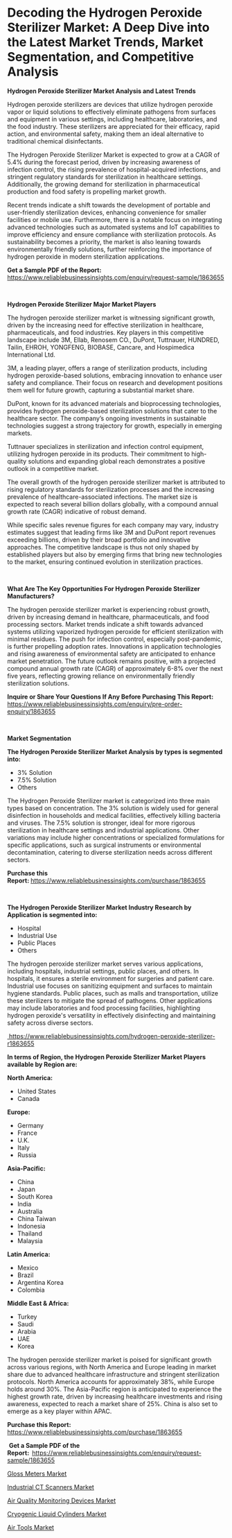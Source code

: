 <p><h1>Decoding the Hydrogen Peroxide Sterilizer Market: A Deep Dive into the Latest Market Trends, Market Segmentation, and Competitive Analysis</h1></p><p><strong>Hydrogen Peroxide Sterilizer Market Analysis and Latest Trends</strong></p>
<p><p>Hydrogen peroxide sterilizers are devices that utilize hydrogen peroxide vapor or liquid solutions to effectively eliminate pathogens from surfaces and equipment in various settings, including healthcare, laboratories, and the food industry. These sterilizers are appreciated for their efficacy, rapid action, and environmental safety, making them an ideal alternative to traditional chemical disinfectants.</p><p>The Hydrogen Peroxide Sterilizer Market is expected to grow at a CAGR of 5.4% during the forecast period, driven by increasing awareness of infection control, the rising prevalence of hospital-acquired infections, and stringent regulatory standards for sterilization in healthcare settings. Additionally, the growing demand for sterilization in pharmaceutical production and food safety is propelling market growth.</p><p>Recent trends indicate a shift towards the development of portable and user-friendly sterilization devices, enhancing convenience for smaller facilities or mobile use. Furthermore, there is a notable focus on integrating advanced technologies such as automated systems and IoT capabilities to improve efficiency and ensure compliance with sterilization protocols. As sustainability becomes a priority, the market is also leaning towards environmentally friendly solutions, further reinforcing the importance of hydrogen peroxide in modern sterilization applications.</p></p>
<p><strong>Get a Sample PDF of the Report:&nbsp;</strong> <a href="https://www.reliablebusinessinsights.com/enquiry/request-sample/1863655?utm_campaign=1121&utm_medium=2&utm_source=Github&utm_content=ia&utm_term=19022025&utm_id=hydrogen-peroxide-sterilizer">https://www.reliablebusinessinsights.com/enquiry/request-sample/1863655</a></p>
<p>&nbsp;</p>
<p><strong>Hydrogen Peroxide Sterilizer Major Market Players</strong></p>
<p><p>The hydrogen peroxide sterilizer market is witnessing significant growth, driven by the increasing need for effective sterilization in healthcare, pharmaceuticals, and food industries. Key players in this competitive landscape include 3M, Ellab, Renosem CO., DuPont, Tuttnauer, HUNDRED, Tailin, EHROH, YONGFENG, BIOBASE, Cancare, and Hospimedica International Ltd.</p><p>3M, a leading player, offers a range of sterilization products, including hydrogen peroxide-based solutions, embracing innovation to enhance user safety and compliance. Their focus on research and development positions them well for future growth, capturing a substantial market share.</p><p>DuPont, known for its advanced materials and bioprocessing technologies, provides hydrogen peroxide-based sterilization solutions that cater to the healthcare sector. The company’s ongoing investments in sustainable technologies suggest a strong trajectory for growth, especially in emerging markets.</p><p>Tuttnauer specializes in sterilization and infection control equipment, utilizing hydrogen peroxide in its products. Their commitment to high-quality solutions and expanding global reach demonstrates a positive outlook in a competitive market.</p><p>The overall growth of the hydrogen peroxide sterilizer market is attributed to rising regulatory standards for sterilization processes and the increasing prevalence of healthcare-associated infections. The market size is expected to reach several billion dollars globally, with a compound annual growth rate (CAGR) indicative of robust demand.</p><p>While specific sales revenue figures for each company may vary, industry estimates suggest that leading firms like 3M and DuPont report revenues exceeding billions, driven by their broad portfolio and innovative approaches. The competitive landscape is thus not only shaped by established players but also by emerging firms that bring new technologies to the market, ensuring continued evolution in sterilization practices.</p></p>
<p>&nbsp;</p>
<p><strong>What Are The Key Opportunities For Hydrogen Peroxide Sterilizer Manufacturers?</strong></p>
<p><p>The hydrogen peroxide sterilizer market is experiencing robust growth, driven by increasing demand in healthcare, pharmaceuticals, and food processing sectors. Market trends indicate a shift towards advanced systems utilizing vaporized hydrogen peroxide for efficient sterilization with minimal residues. The push for infection control, especially post-pandemic, is further propelling adoption rates. Innovations in application technologies and rising awareness of environmental safety are anticipated to enhance market penetration. The future outlook remains positive, with a projected compound annual growth rate (CAGR) of approximately 6-8% over the next five years, reflecting growing reliance on environmentally friendly sterilization solutions.</p></p>
<p><strong>Inquire or Share Your Questions If Any Before Purchasing This Report:</strong> <a href="https://www.reliablebusinessinsights.com/enquiry/pre-order-enquiry/1863655?utm_campaign=1121&utm_medium=2&utm_source=Github&utm_content=ia&utm_term=19022025&utm_id=hydrogen-peroxide-sterilizer">https://www.reliablebusinessinsights.com/enquiry/pre-order-enquiry/1863655</a></p>
<p>&nbsp;</p>
<p><strong>Market Segmentation</strong></p>
<p><strong>The Hydrogen Peroxide Sterilizer Market Analysis by types is segmented into:</strong></p>
<p><ul><li>3% Solution</li><li>7.5% Solution</li><li>Others</li></ul></p>
<p><p>The Hydrogen Peroxide Sterilizer market is categorized into three main types based on concentration. The 3% solution is widely used for general disinfection in households and medical facilities, effectively killing bacteria and viruses. The 7.5% solution is stronger, ideal for more rigorous sterilization in healthcare settings and industrial applications. Other variations may include higher concentrations or specialized formulations for specific applications, such as surgical instruments or environmental decontamination, catering to diverse sterilization needs across different sectors.</p></p>
<p><strong>Purchase this Report:&nbsp;</strong><a href="https://www.reliablebusinessinsights.com/purchase/1863655?utm_campaign=1121&utm_medium=2&utm_source=Github&utm_content=ia&utm_term=19022025&utm_id=hydrogen-peroxide-sterilizer">https://www.reliablebusinessinsights.com/purchase/1863655</a></p>
<p>&nbsp;</p>
<p><strong>The Hydrogen Peroxide Sterilizer Market Industry Research by Application is segmented into:</strong></p>
<p><ul><li>Hospital</li><li>Industrial Use</li><li>Public Places</li><li>Others</li></ul></p>
<p><p>The hydrogen peroxide sterilizer market serves various applications, including hospitals, industrial settings, public places, and others. In hospitals, it ensures a sterile environment for surgeries and patient care. Industrial use focuses on sanitizing equipment and surfaces to maintain hygiene standards. Public places, such as malls and transportation, utilize these sterilizers to mitigate the spread of pathogens. Other applications may include laboratories and food processing facilities, highlighting hydrogen peroxide's versatility in effectively disinfecting and maintaining safety across diverse sectors.</p></p>
<p><a href="https://www.reliablebusinessinsights.com/hydrogen-peroxide-sterilizer-r1863655?utm_campaign=1121&utm_medium=2&utm_source=Github&utm_content=ia&utm_term=19022025&utm_id=hydrogen-peroxide-sterilizer">&nbsp;https://www.reliablebusinessinsights.com/hydrogen-peroxide-sterilizer-r1863655</a></p>
<p><strong>In terms of Region, the Hydrogen Peroxide Sterilizer Market Players available by Region are:</strong></p>
<p>
    <p> <strong> North America: </strong>
        <ul>
            <li>United States</li>
            <li>Canada</li>
        </ul>
        </p> 
    <p> <strong> Europe: </strong>
        <ul>
            <li>Germany</li>
            <li>France</li>
            <li>U.K.</li>
            <li>Italy</li>
            <li>Russia</li>
        </ul>
        </p> 
    <p> <strong> Asia-Pacific: </strong>
        <ul>
            <li>China</li>
            <li>Japan</li>
            <li>South Korea</li>
            <li>India</li>
            <li>Australia</li>
            <li>China Taiwan</li>
            <li>Indonesia</li>
            <li>Thailand</li>
            <li>Malaysia</li>
        </ul>
        </p> 
    <p> <strong> Latin America: </strong>
        <ul>
            <li>Mexico</li>
            <li>Brazil</li>
            <li>Argentina Korea</li>
            <li>Colombia</li>
        </ul>
        </p> 
    <p> <strong> Middle East & Africa: </strong>
        <ul>
            <li>Turkey</li>
            <li>Saudi</li>
            <li>Arabia</li>
            <li>UAE</li>
            <li>Korea</li>
        </ul>
    </p>
    </p>
<p><p>The hydrogen peroxide sterilizer market is poised for significant growth across various regions, with North America and Europe leading in market share due to advanced healthcare infrastructure and stringent sterilization protocols. North America accounts for approximately 38%, while Europe holds around 30%. The Asia-Pacific region is anticipated to experience the highest growth rate, driven by increasing healthcare investments and rising awareness, expected to reach a market share of 25%. China is also set to emerge as a key player within APAC.</p></p>
<p><strong>Purchase this Report: </strong><a href="https://www.reliablebusinessinsights.com/purchase/1863655?utm_campaign=1121&utm_medium=2&utm_source=Github&utm_content=ia&utm_term=19022025&utm_id=hydrogen-peroxide-sterilizer">https://www.reliablebusinessinsights.com/purchase/1863655</a></p>
<p>&nbsp;<strong>Get a Sample PDF of the Report:&nbsp;&nbsp;</strong><a href="https://www.reliablebusinessinsights.com/enquiry/request-sample/1863655?utm_campaign=1121&utm_medium=2&utm_source=Github&utm_content=ia&utm_term=19022025&utm_id=hydrogen-peroxide-sterilizer">https://www.reliablebusinessinsights.com/enquiry/request-sample/1863655</a></p>
<p><strong></strong></p>
<p><p><a href="https://github.com/nkbaroga/Market-Research-Report-List-1/blob/main/gloss-meters-market.md?utm_campaign=1121&utm_medium=2&utm_source=Github&utm_content=ia&utm_term=19022025&utm_id=hydrogen-peroxide-sterilizer">Gloss Meters Market</a></p><p><a href="https://github.com/hedbomkrahe/Market-Research-Report-List-1/blob/main/industrial-ct-scanners-market.md?utm_campaign=1121&utm_medium=2&utm_source=Github&utm_content=ia&utm_term=19022025&utm_id=hydrogen-peroxide-sterilizer">Industrial CT Scanners Market</a></p><p><a href="https://github.com/sponsumelo/Market-Research-Report-List-1/blob/main/air-quality-monitoring-devices-market.md?utm_campaign=1121&utm_medium=2&utm_source=Github&utm_content=ia&utm_term=19022025&utm_id=hydrogen-peroxide-sterilizer">Air Quality Monitoring Devices Market</a></p><p><a href="https://github.com/elvutedipela/Market-Research-Report-List-1/blob/main/cryogenic-liquid-cylinders-market.md?utm_campaign=1121&utm_medium=2&utm_source=Github&utm_content=ia&utm_term=19022025&utm_id=hydrogen-peroxide-sterilizer">Cryogenic Liquid Cylinders Market</a></p><p><a href="https://github.com/ritooesiaba/Market-Research-Report-List-1/blob/main/air-tools-market.md?utm_campaign=1121&utm_medium=2&utm_source=Github&utm_content=ia&utm_term=19022025&utm_id=hydrogen-peroxide-sterilizer">Air Tools Market</a></p></p>
